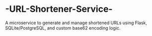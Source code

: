 # -URL-Shortener-Service-
A microservice to generate and manage shortened URLs using Flask,  SQLite/PostgreSQL, and custom base62 encoding logic.
